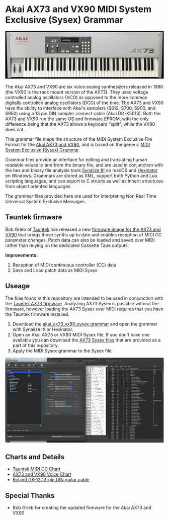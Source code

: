 # Akai AX73 and VX90 MIDI System Exclusive (Sysex) Grammar

![Akai AX73 screenshot](./images/ax73pic40.jpg?raw=true)

The Akai AX73 and VX90 are six voice analog synthesizers released in 1986 (the VX90 is the rack mount version of the AX73). They used voltage controlled analog oscillators (VCO) as opposed to the more common digitally controlled analog oscillators (DCO) of the time. The AX73 and VX90 have the ability to interface with Akai's samplers (S612, S700, S900, and S950) using a 13 pin DIN sampler connect cable (Akai DD-X5013). Both the AX73 and VX90 run the same OS and firmware EPROM, with the only difference being that the AX73 allows a keyboard "split", while the VX90 does not.

This grammar file maps the structure of the MIDI System Exclusive File Format for the [Akai AX73 and VX90](https://en.wikipedia.org/wiki/Akai#AX_series_analog_synthesizers), and is based on the generic [MIDI System Exclusive (Sysex) Grammar](https://github.com/codemechanic/midi-sysex-grammar).

Grammar files provide an interface for editing and translating human readable values to and from the binary file, and are used in conjunction with the hex and binary file analysis tools [Synalize It!](https://www.synalysis.net) on macOS and [Hexinator](https://hexinator.com) on Windows. Grammars are stored as XML, support both Python and Lua scripting languages, and can export to C structs as well as inherit structures from object oriented languages.

The grammar files provided here are used for interpreting Non Real Time Universal System Exclusive Messages.

## Tauntek firmware

Bob Grieb of [Tauntek](http://tauntek.com) has released a new  [firmware image for the AX73 and VX90](http://www.tauntek.com/AX73.htm) that brings these synths up to date and enables reception of MIDI CC parameter changes. Patch data can also be loaded and saved over MIDI rather than relying on the dedicated Cassette Tape outputs.

**Improvements:**
1. Reception of MIDI continuous controller (CC) data
2. Save and Load patch data as MIDI Sysex

## Useage

The files found in this repository are intended to be used in conjunction with the [Tauntek AX73 firmware](http://www.tauntek.com/AX73.htm). Analyzing AX73 Sysex is possible without the firmware, however loading the AX73 Sysex over MIDI requires that you have the Tauntek firmware installed.

1. Download the [akai_ax73_vx90_sysex.grammar](./grammar/ax73-vx90-sysex.grammar?raw=true) and open the grammar with Synalize It! or Hexinator.
2. Open an Akai AX73 or VX90 MIDI Sysex file. If you don't have one available you can download the [AX73 Sysex files](./sysex/factory/FactoryPatch_Wavetable.syx?raw=true) that are provided as a part of this repository.
3. Apply the MIDI Sysex grammar to the Sysex file.

![AX73 Sysex screenshot](./images/screenshot_1.png?raw=true)

## Charts and Details
* [Tauntek MIDI CC Chart](./manual/AX73_VX90_MIDI_CC.md)
* [AX73 and VX90 Voice Chart](./manual/AX73_VX90_voice_chart.md)
* [Roland GK-13 13-pin DIN guitar cable](./manual/GR15_cable_details.md)

## Special Thanks
* Bob Grieb for creating the updated firmware for the Akai AX73 and VX90
